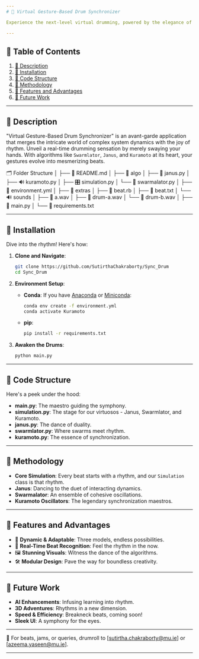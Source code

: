 ```yaml
---
# 🥁 Virtual Gesture-Based Drum Synchronizer

Experience the next-level virtual drumming, powered by the elegance of complex systems and the magic of gestures.

---
```


## 🚀 Table of Contents

1. [🌟 Description](#description)
2. [💽 Installation](#installation)
3. [📂 Code Structure](#code-structure)
4. [🔬 Methodology](#methodology)
5. [🌈 Features and Advantages](#features-and-advantages)
6. [🔮 Future Work](#future-work)

---

<a name="description"></a>
## 🌟 Description

"Virtual Gesture-Based Drum Synchronizer" is an avant-garde application that merges the intricate world of complex system dynamics with the joy of rhythm. Unveil a real-time drumming sensation by merely swaying your hands. With algorithms like `Swarmlator`, `Janus`, and `Kuramoto` at its heart, your gestures evolve into mesmerizing beats.

🗂️ Folder Structure
│
├── 📄 README.md
│
├── 🧠 algo
│   ├── 🔄 janus.py
│   ├── 🔊 kuramoto.py
│   ├── 🎛️ simulation.py
│   └── 🐜 swarmalator.py
│
├── 🌱 environment.yml
│
├── 🎵 extras
│   ├── 📄 beat.rb
│   ├── 📄 beat.txt
│   └── 🔊 sounds
│       ├── 🎵 a.wav
│       ├── 🥁 drum-a.wav
│       └── 🥁 drum-b.wav
│
├── 🚀 main.py
│
└── 🔧 requirements.txt


---

<a name="installation"></a>
## 💽 Installation

Dive into the rhythm! Here's how:

1. **Clone and Navigate**:
   ```bash
   git clone https://github.com/SutirthaChakraborty/Sync_Drum
   cd Sync_Drum
   ```

2. **Environment Setup**:

   - **Conda**:
     If you have [Anaconda](https://www.anaconda.com/products/distribution) or [Miniconda](https://docs.conda.io/en/latest/miniconda.html):
     ```bash
     conda env create -f environment.yml
     conda activate Kuramoto
     ```

   - **pip**:
     ```bash
     pip install -r requirements.txt
     ```

3. **Awaken the Drums**:
   ```bash
   python main.py
   ```

---

<a name="code-structure"></a>
## 📂 Code Structure

Here's a peek under the hood:

- **main.py**: The maestro guiding the symphony.
- **simulation.py**: The stage for our virtuosos - Janus, Swarmlator, and Kuramoto.
- **janus.py**: The dance of duality.
- **swarmlator.py**: Where swarms meet rhythm.
- **kuramoto.py**: The essence of synchronization.

---

<a name="methodology"></a>
## 🔬 Methodology

- **Core Simulation**: Every beat starts with a rhythm, and our `Simulation` class is that rhythm.
- **Janus**: Dancing to the duet of interacting dynamics.
- **Swarmalator**: An ensemble of cohesive oscillations.
- **Kuramoto Oscillators**: The legendary synchronization maestros.

---

<a name="features-and-advantages"></a>
## 🌈 Features and Advantages

- 🌟 **Dynamic & Adaptable**: Three models, endless possibilities.
- 🎵 **Real-Time Beat Recognition**: Feel the rhythm in the now.
- 🖼️ **Stunning Visuals**: Witness the dance of the algorithms.
- 🛠️ **Modular Design**: Pave the way for boundless creativity.

---

<a name="future-work"></a>
## 🔮 Future Work

- **AI Enhancements**: Infusing learning into rhythm.
- **3D Adventures**: Rhythms in a new dimension.
- **Speed & Efficiency**: Breakneck beats, coming soon!
- **Sleek UI**: A symphony for the eyes.

---

💌 For beats, jams, or queries, drumroll to [sutirtha.chakraborty@mu.ie] or [azeema.yaseen@mu.ie].

---